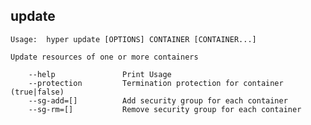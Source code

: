 ## update

    Usage:  hyper update [OPTIONS] CONTAINER [CONTAINER...]

    Update resources of one or more containers

        --help               Print Usage
        --protection         Termination protection for container (true|false)
        --sg-add=[]          Add security group for each container
        --sg-rm=[]           Remove security group for each container
